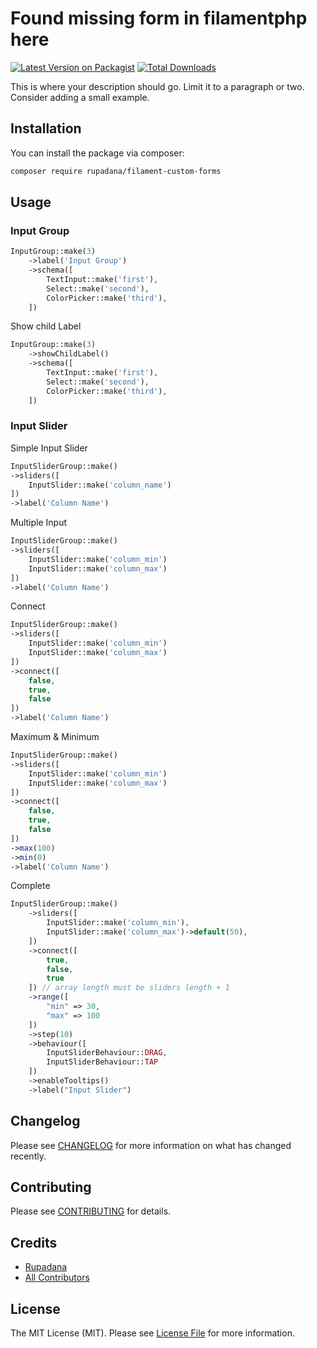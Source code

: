 # Found missing form in filamentphp here

[![Latest Version on Packagist](https://img.shields.io/packagist/v/rupadana/filament-custom-forms.svg?style=flat-square)](https://packagist.org/packages/rupadana/filament-custom-forms)
[![Total Downloads](https://img.shields.io/packagist/dt/rupadana/filament-custom-forms.svg?style=flat-square)](https://packagist.org/packages/rupadana/filament-custom-forms)



This is where your description should go. Limit it to a paragraph or two. Consider adding a small example.

## Installation

You can install the package via composer:

```bash
composer require rupadana/filament-custom-forms
```

## Usage

### Input Group

```php
InputGroup::make(3)
    ->label('Input Group')
    ->schema([
        TextInput::make('first'),
        Select::make('second'),
        ColorPicker::make('third'),
    ])
```


Show child Label

```php
InputGroup::make(3)
    ->showChildLabel()
    ->schema([
        TextInput::make('first'),
        Select::make('second'),
        ColorPicker::make('third'),
    ])
```


### Input Slider

Simple Input Slider

```php
InputSliderGroup::make()
->sliders([
    InputSlider::make('column_name')
])
->label('Column Name')
```


Multiple Input

```php
InputSliderGroup::make()
->sliders([
    InputSlider::make('column_min')
    InputSlider::make('column_max')
])
->label('Column Name')
```

Connect

```php
InputSliderGroup::make()
->sliders([
    InputSlider::make('column_min')
    InputSlider::make('column_max')
])
->connect([
    false,
    true,
    false
])
->label('Column Name')
```

Maximum & Minimum

```php
InputSliderGroup::make()
->sliders([
    InputSlider::make('column_min')
    InputSlider::make('column_max')
])
->connect([
    false,
    true,
    false
])
->max(100)
->min(0)
->label('Column Name')
```


Complete

```php
InputSliderGroup::make()
    ->sliders([
        InputSlider::make('column_min'),
        InputSlider::make('column_max')->default(50),
    ])
    ->connect([
        true,
        false,
        true
    ]) // array length must be sliders length + 1
    ->range([
        "min" => 30,
        "max" => 100
    ])
    ->step(10)
    ->behaviour([
        InputSliderBehaviour::DRAG,
        InputSliderBehaviour::TAP
    ])
    ->enableTooltips()
    ->label("Input Slider")
```

## Changelog

Please see [CHANGELOG](CHANGELOG.md) for more information on what has changed recently.

## Contributing

Please see [CONTRIBUTING](.github/CONTRIBUTING.md) for details.

## Credits

- [Rupadana](https://github.com/rupadana)
- [All Contributors](../../contributors)
  
## License

The MIT License (MIT). Please see [License File](LICENSE.md) for more information.
